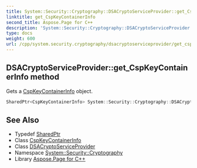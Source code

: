 ```yaml
---
title: System::Security::Cryptography::DSACryptoServiceProvider::get_CspKeyContainerInfo method
linktitle: get_CspKeyContainerInfo
second_title: Aspose.Page for C++
description: 'System::Security::Cryptography::DSACryptoServiceProvider::get_CspKeyContainerInfo method. Gets a CspKeyContainerInfo object in C++.'
type: docs
weight: 600
url: /cpp/system.security.cryptography/dsacryptoserviceprovider/get_cspkeycontainerinfo/
---
```

## DSACryptoServiceProvider::get_CspKeyContainerInfo method


Gets a [CspKeyContainerInfo](../../cspkeycontainerinfo/) object.

```cpp
SharedPtr<CspKeyContainerInfo> System::Security::Cryptography::DSACryptoServiceProvider::get_CspKeyContainerInfo() override
```

## See Also

* Typedef [SharedPtr](../../../system/sharedptr/)
* Class [CspKeyContainerInfo](../../cspkeycontainerinfo/)
* Class [DSACryptoServiceProvider](../)
* Namespace [System::Security::Cryptography](../../)
* Library [Aspose.Page for C++](../../../)
